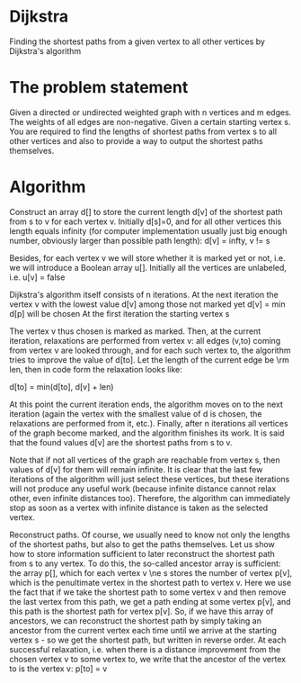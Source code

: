 # Dijkstra
Finding the shortest paths from a given vertex to all other vertices by Dijkstra's algorithm

# The problem statement
Given a directed or undirected weighted graph with n vertices and m edges. The weights of all edges are non-negative. Given a certain starting vertex s. You are required to find the lengths of shortest paths from vertex s to all other vertices and also to provide a way to output the shortest paths themselves.

# Algorithm
Construct an array d[] to store the current length d[v] of the shortest path from s to v for each vertex v. Initially d[s]=0, and for all other vertices this length equals infinity (for computer implementation usually just big enough number, obviously larger than possible path length): d[v] = infty, v != s

Besides, for each vertex v we will store whether it is marked yet or not, i.e. we will introduce a Boolean array u[]. Initially all the vertices are unlabeled, i.e. u[v] = false

Dijkstra's algorithm itself consists of n iterations. At the next iteration the vertex v with the lowest value d[v] among those not marked yet d[v] = min d[p] will be chosen At the first iteration the starting vertex s

The vertex v thus chosen is marked as marked. Then, at the current iteration, relaxations are performed from vertex v: all edges (v,to) coming from vertex v are looked through, and for each such vertex to, the algorithm tries to improve the value of d[to]. Let the length of the current edge be \rm len, then in code form the relaxation looks like:

d[to] = min(d[to], d[v] + len)

At this point the current iteration ends, the algorithm moves on to the next iteration (again the vertex with the smallest value of d is chosen, the relaxations are performed from it, etc.). Finally, after n iterations all vertices of the graph become marked, and the algorithm finishes its work. It is said that the found values d[v] are the shortest paths from s to v.

Note that if not all vertices of the graph are reachable from vertex s, then values of d[v] for them will remain infinite. It is clear that the last few iterations of the algorithm will just select these vertices, but these iterations will not produce any useful work (because infinite distance cannot relax other, even infinite distances too). Therefore, the algorithm can immediately stop as soon as a vertex with infinite distance is taken as the selected vertex.

Reconstruct paths. Of course, we usually need to know not only the lengths of the shortest paths, but also to get the paths themselves. Let us show how to store information sufficient to later reconstruct the shortest path from s to any vertex. To do this, the so-called ancestor array is sufficient: the array p[], which for each vertex v \ne s stores the number of vertex p[v], which is the penultimate vertex in the shortest path to vertex v. Here we use the fact that if we take the shortest path to some vertex v and then remove the last vertex from this path, we get a path ending at some vertex p[v], and this path is the shortest path for vertex p[v]. So, if we have this array of ancestors, we can reconstruct the shortest path by simply taking an ancestor from the current vertex each time until we arrive at the starting vertex s - so we get the shortest path, but written in reverse order. At each successful relaxation, i.e. when there is a distance improvement from the chosen vertex v to some vertex to, we write that the ancestor of the vertex to is the vertex v: p[to] = v
